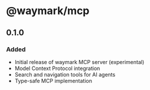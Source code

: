 # @waymark/mcp

## 0.1.0

### Added

- Initial release of waymark MCP server (experimental)
- Model Context Protocol integration
- Search and navigation tools for AI agents
- Type-safe MCP implementation